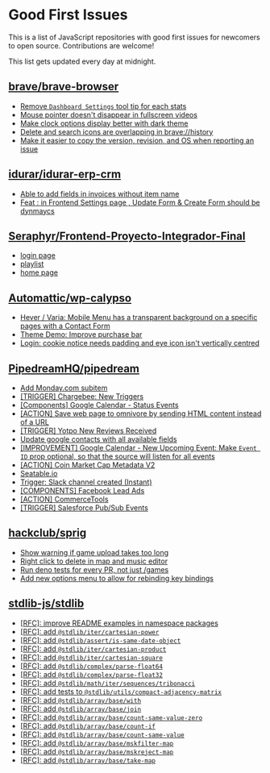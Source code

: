 # Good First Issues

This is a list of JavaScript repositories with good first issues for newcomers to open source. Contributions are welcome!

This list gets updated every day at midnight.

## [brave/brave-browser](https://github.com/brave/brave-browser)

- [Remove `Dashboard Settings` tool tip for each stats](https://github.com/brave/brave-browser/issues/6084)
- [Mouse pointer doesn't disappear in fullscreen videos](https://github.com/brave/brave-browser/issues/17292)
- [Make clock options display better with dark theme](https://github.com/brave/brave-browser/issues/12061)
- [Delete and search icons are overlapping in brave://history](https://github.com/brave/brave-browser/issues/32399)
- [Make it easier to copy the version, revision, and OS when reporting an issue](https://github.com/brave/brave-browser/issues/6916)

## [idurar/idurar-erp-crm](https://github.com/idurar/idurar-erp-crm)

- [Able to add fields in invoices without item name](https://github.com/idurar/idurar-erp-crm/issues/207)
- [Feat : in Frontend Settings page , Update Form  & Create Form should be dynmaycs](https://github.com/idurar/idurar-erp-crm/issues/541)

## [Seraphyr/Frontend-Proyecto-Integrador-Final](https://github.com/Seraphyr/Frontend-Proyecto-Integrador-Final)

- [login page](https://github.com/Seraphyr/Frontend-Proyecto-Integrador-Final/issues/1)
- [playlist](https://github.com/Seraphyr/Frontend-Proyecto-Integrador-Final/issues/3)
- [home page](https://github.com/Seraphyr/Frontend-Proyecto-Integrador-Final/issues/2)

## [Automattic/wp-calypso](https://github.com/Automattic/wp-calypso)

- [Hever / Varia: Mobile Menu has a transparent background on a specific pages with a Contact Form](https://github.com/Automattic/wp-calypso/issues/72288)
- [Theme Demo: Improve purchase bar](https://github.com/Automattic/wp-calypso/issues/85539)
- [Login: cookie notice needs padding and eye icon isn't vertically centred](https://github.com/Automattic/wp-calypso/issues/65961)

## [PipedreamHQ/pipedream](https://github.com/PipedreamHQ/pipedream)

- [Add Monday.com subitem](https://github.com/PipedreamHQ/pipedream/issues/10519)
- [[TRIGGER] Chargebee: New Triggers](https://github.com/PipedreamHQ/pipedream/issues/10472)
- [[Components] Google Calendar - Status Events](https://github.com/PipedreamHQ/pipedream/issues/9768)
- [[ACTION] Save web page to omnivore by sending HTML content instead of a URL](https://github.com/PipedreamHQ/pipedream/issues/9898)
- [[TRIGGER] Yotpo New Reviews Received](https://github.com/PipedreamHQ/pipedream/issues/4375)
- [Update google contacts with all available fields](https://github.com/PipedreamHQ/pipedream/issues/7430)
- [[IMPROVEMENT] Google Calendar - New Upcoming Event: Make `Event ID` prop optional, so that the source will listen for all events](https://github.com/PipedreamHQ/pipedream/issues/7663)
- [[ACTION] Coin Market Cap Metadata V2](https://github.com/PipedreamHQ/pipedream/issues/9431)
- [Seatable.io](https://github.com/PipedreamHQ/pipedream/issues/3910)
- [Trigger: Slack channel created (Instant)](https://github.com/PipedreamHQ/pipedream/issues/9311)
- [[COMPONENTS] Facebook Lead Ads](https://github.com/PipedreamHQ/pipedream/issues/6907)
- [[ACTION] CommerceTools](https://github.com/PipedreamHQ/pipedream/issues/1326)
- [[TRIGGER] Salesforce Pub/Sub Events](https://github.com/PipedreamHQ/pipedream/issues/10212)

## [hackclub/sprig](https://github.com/hackclub/sprig)

- [Show warning if game upload takes too long](https://github.com/hackclub/sprig/issues/1356)
- [Right click to delete in map and music editor](https://github.com/hackclub/sprig/issues/1415)
- [Run deno tests for every PR, not just /games](https://github.com/hackclub/sprig/issues/950)
- [Add new options menu to allow for rebinding key bindings](https://github.com/hackclub/sprig/issues/915)

## [stdlib-js/stdlib](https://github.com/stdlib-js/stdlib)

- [[RFC]: improve README examples in namespace packages](https://github.com/stdlib-js/stdlib/issues/1329)
- [[RFC]: add `@stdlib/iter/cartesian-power`](https://github.com/stdlib-js/stdlib/issues/1336)
- [[RFC]: add `@stdlib/assert/is-same-date-object`](https://github.com/stdlib-js/stdlib/issues/1337)
- [[RFC]: add `@stdlib/iter/cartesian-product`](https://github.com/stdlib-js/stdlib/issues/1335)
- [[RFC]: add `@stdlib/iter/cartesian-square`](https://github.com/stdlib-js/stdlib/issues/1334)
- [[RFC]: add `@stdlib/complex/parse-float64`](https://github.com/stdlib-js/stdlib/issues/1333)
- [[RFC]: add `@stdlib/complex/parse-float32`](https://github.com/stdlib-js/stdlib/issues/1332)
- [[RFC]: add `@stdlib/math/iter/sequences/tribonacci`](https://github.com/stdlib-js/stdlib/issues/1331)
- [[RFC]: add tests to `@stdlib/utils/compact-adjacency-matrix`](https://github.com/stdlib-js/stdlib/issues/1330)
- [[RFC]: add `@stdlib/array/base/with`](https://github.com/stdlib-js/stdlib/issues/1328)
- [[RFC]: add `@stdlib/array/base/join`](https://github.com/stdlib-js/stdlib/issues/1327)
- [[RFC]: add `@stdlib/array/base/count-same-value-zero`](https://github.com/stdlib-js/stdlib/issues/1326)
- [[RFC]: add `@stdlib/array/base/count-if`](https://github.com/stdlib-js/stdlib/issues/1324)
- [[RFC]: add `@stdlib/array/base/count-same-value`](https://github.com/stdlib-js/stdlib/issues/1325)
- [[RFC]: add `@stdlib/array/base/mskfilter-map`](https://github.com/stdlib-js/stdlib/issues/1322)
- [[RFC]: add `@stdlib/array/base/mskreject-map`](https://github.com/stdlib-js/stdlib/issues/1323)
- [[RFC]: add `@stdlib/array/base/take-map`](https://github.com/stdlib-js/stdlib/issues/1321)


